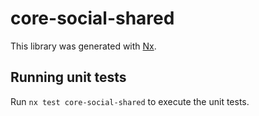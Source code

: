 # core-social-shared

This library was generated with [Nx](https://nx.dev).

## Running unit tests

Run `nx test core-social-shared` to execute the unit tests.
